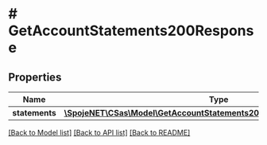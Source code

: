 # # GetAccountStatements200Response

## Properties

Name | Type | Description | Notes
------------ | ------------- | ------------- | -------------
**statements** | [**\SpojeNET\CSas\Model\GetAccountStatements200ResponseStatementsInner[]**](GetAccountStatements200ResponseStatementsInner.md) |  | [optional]

[[Back to Model list]](../../README.md#models) [[Back to API list]](../../README.md#endpoints) [[Back to README]](../../README.md)
